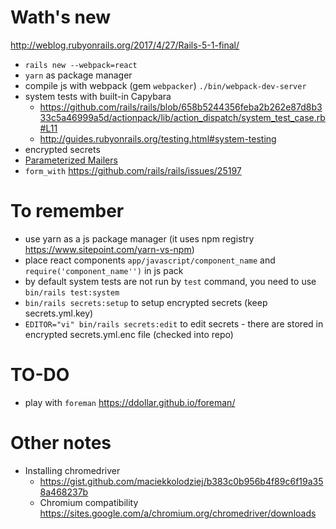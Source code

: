 # Wath's new
<http://weblog.rubyonrails.org/2017/4/27/Rails-5-1-final/>

* `rails new --webpack=react`
* `yarn` as package manager
* compile js with webpack (gem `webpacker`) `./bin/webpack-dev-server`
* system tests with built-in Capybara
  * <https://github.com/rails/rails/blob/658b5244356feba2b262e87d8b333c5a46999a5d/actionpack/lib/action_dispatch/system_test_case.rb#L11>
  * <http://guides.rubyonrails.org/testing.html#system-testing>
* encrypted secrets
* [Parameterized Mailers](https://github.com/rails/rails/blob/2dadf73891431ff16709ae41ccb552a56ce34c32/actionmailer/lib/action_mailer/parameterized.rb)
* `form_with` <https://github.com/rails/rails/issues/25197> 

# To remember
* use yarn as a js package manager (it uses npm registry <https://www.sitepoint.com/yarn-vs-npm>)
* place react components `app/javascript/component_name` and `require('component_name'')` in js pack
* by default system tests are not run by `test` command, you need to use `bin/rails test:system`
* `bin/rails secrets:setup` to setup encrypted secrets (keep secrets.yml.key)
* `EDITOR="vi" bin/rails secrets:edit` to edit secrets - there are stored 
in encrypted secrets.yml.enc file (checked into repo)

# TO-DO
* play with `foreman` <https://ddollar.github.io/foreman/>

# Other notes
* Installing chromedriver
  * <https://gist.github.com/maciekkolodziej/b383c0b956b4f89c6f19a358a468237b>
  * Chromium compatibility <https://sites.google.com/a/chromium.org/chromedriver/downloads>
